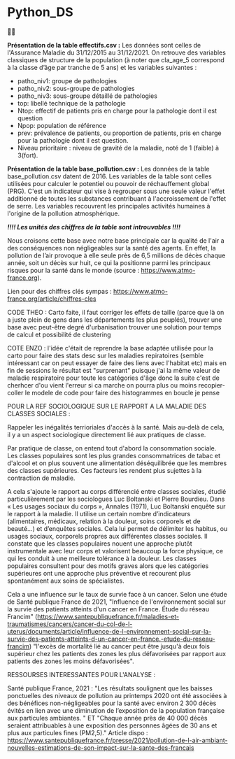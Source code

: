 # Python_DS
🐍🐍


**Présentation de la table effectifs.csv :**
Les données sont celles de l'Assurance Maladie du 31/12/2015 au 31/12/2021. On retrouve des variables classiques de structure de la population (à noter que cla_age_5 correspond à la classe d’âge par tranche de 5 ans) et les variables suivantes :
* patho_niv1: groupe de pathologies 
* patho_niv2: sous-groupe de pathologies
* patho_niv3: sous-groupe détaillé de pathologies
* top: libellé technique de la pathologie
* Ntop: effectif de patients pris en charge pour la pathologie dont il est question
* Npop: population de référence
* prev: prévalence de patients, ou proportion de patients, pris en charge pour la pathologie dont il est question.
* Niveau prioritaire : niveau de gravité de la maladie, noté de 1 (faible) à 3(fort).


**Présentation de la table base_pollution.csv :**
Les données de la table base_pollution.csv datent de 2016. Les variables de la  table sont celles utilisées pour calculer le potentiel ou pouvoir de réchauffement global (PRG). C'est un indicateur qui vise à regrouper sous une seule valeur l'effet additionné de toutes les substances contribuant à l'accroissement de l'effet de serre. Les variables recouvrent les principales activités humaines à l'origine de la pollution atmosphérique.

***!!!! Les unités des chiffres de la table sont introuvables !!!!***

Nous croisons cette base avec notre base principale car la qualité de l'air a des conséquences non négligeables sur la santé des agents. En effet, la pollution de l’air provoque à elle seule près de 6,5 millions de décès chaque année, soit un décès sur huit, ce qui la positionne parmi les principaux risques pour la santé dans le monde (source : https://www.atmo-france.org).

Lien pour des chiffres clés sympas : https://www.atmo-france.org/article/chiffres-cles



CODE THEO :
Carto faite, il faut corriger les effets de taille (parce que là on a juste plein de gens dans les départements les plus peuplés), 
trouver une base avec peut-être degré d'urbanisation
trouver une solution pour temps de calcul et possibilité de clustering

COTE ENZO :
l'idée c'était de reprendre la base adaptée utilisée pour la carto pour faire des stats desc sur les maladies repiratoires 
(semble intéressant car on peut essayer de faire des liens avec l'habitat etc) 
mais en fin de sessions le résultat est "surprenant" puisque j'ai la même valeur de maladie respiratoire pour toute les catégories d'âge 
donc la suite c'est de cherhcer d'ou vient l'erreur 
si ca marche on pourra plus ou moins recopier-coller le modele de code pour faire des histogrammes en boucle je pense 



POUR LA REF SOCIOLOGIQUE SUR LE RAPPORT A LA MALADIE DES CLASSES SOCIALES :

Rappeler les inégalités terrioriales d'accès à la santé. Mais au-delà de cela, il y a un aspect sociologique directement lié aux pratiques de classe.

Par pratique de classe, on entend tout d'abord la consommation sociale. Les classes populaires sont les plus grandes consommatrices de tabac et d'alcool et on plus souvent une alimentation déséquilibrée que les membres des classes supérieures. Ces facteurs les rendent plus sujettes à la contraction de maladie.

A cela s'ajoute le rapport au corps différencié entre classes sociales, étudié particulièrement par les sociologues Luc Boltanski et Pierre Bourdieu. Dans « Les usages sociaux du corps », Annales (1971), Luc Boltanski enquête sur le rapport à la maladie. Il utilise un certain nombre d’indicateurs (alimentaires, médicaux, relation à la douleur, soins corporels et de beauté…) et d’enquêtes sociales. Cela lui permet de délimiter les habitus, ou usages sociaux, corporels propres aux différentes classes sociales. Il constate que les classes populaires nouent une approche plutôt instrumentale avec leur corps et valorisent beaucoup la force physique, ce qui les conduit à une meilleure tolérance à la douleur. Les classes populaires consultent pour des motifs graves alors que les catégories supérieures ont une approche plus préventive et recourent plus spontanément aux soins de spécialistes.

Cela a une influence sur le taux de survie face à un cancer. Selon une étude de Santé publique France de 2021, "Influence de l'environnement social sur la survie des patients atteints d'un cancer en France. Étude du réseau Francim" (https://www.santepubliquefrance.fr/maladies-et-traumatismes/cancers/cancer-du-col-de-l-uterus/documents/article/influence-de-l-environnement-social-sur-la-survie-des-patients-atteints-d-un-cancer-en-france.-etude-du-reseau-francim) "l'excès de mortalité lié au cancer peut être jusqu'à deux fois supérieur chez les patients des zones les plus défavorisées par rapport aux patients des zones les moins défavorisées".


RESSOURSES INTERESSANTES POUR L'ANALYSE :

Santé publique France, 2021  : "Les résultats soulignent que les baisses ponctuelles des niveaux de pollution au printemps 2020 ont été associées à des bénéfices non-négligeables pour la santé avec environ 2 300 décès évités en lien avec une diminution de l’exposition de la population française aux particules ambiantes. "
ET "Chaque année près de 40 000 décès seraient attribuables à une exposition des personnes âgées de 30 ans et plus aux particules fines (PM2,5)."
Article dispo : https://www.santepubliquefrance.fr/presse/2021/pollution-de-l-air-ambiant-nouvelles-estimations-de-son-impact-sur-la-sante-des-francais